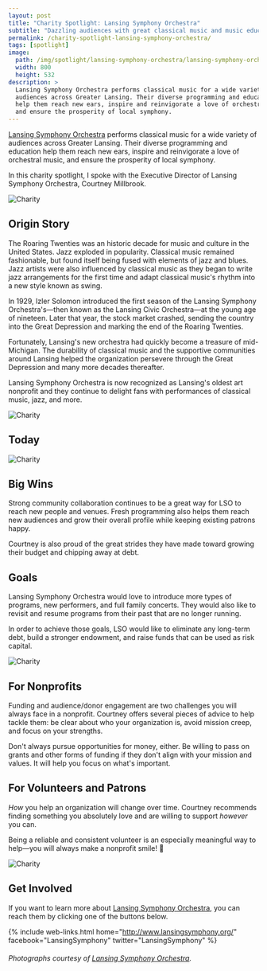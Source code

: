 ```yaml
---
layout: post
title: "Charity Spotlight: Lansing Symphony Orchestra"
subtitle: "Dazzling audiences with great classical music and music education."
permalink: /charity-spotlight-lansing-symphony-orchestra/
tags: [spotlight]
image:
  path: /img/spotlight/lansing-symphony-orchestra/lansing-symphony-orchestra-.jpg
  width: 800
  height: 532
description: >
  Lansing Symphony Orchestra performs classical music for a wide variety of
  audiences across Greater Lansing. Their diverse programming and education
  help them reach new ears, inspire and reinvigorate a love of orchestral music,
  and ensure the prosperity of local symphony.
---
```


[Lansing Symphony Orchestra][1] performs classical music for a wide variety of audiences across Greater Lansing. Their diverse programming and education help them reach new ears, inspire and reinvigorate a love of orchestral music, and ensure the prosperity of local symphony.

In this charity spotlight, I spoke with the Executive Director of Lansing Symphony Orchestra, Courtney Millbrook.

![][2]

## Origin Story

The Roaring Twenties was an historic decade for music and culture in the United States. Jazz exploded in popularity. Classical music remained fashionable, but found itself being fused with elements of jazz and blues. Jazz artists were also influenced by classical music as they began to write jazz arrangements for the first time and adapt classical music's rhythm into a new style known as swing.

In 1929, Izler Solomon introduced the first season of the Lansing Symphony Orchestra's&mdash;then known as the Lansing Civic Orchestra&mdash;at the young age of nineteen. Later that year, the stock market crashed, sending the country into the Great Depression and marking the end of the Roaring Twenties.

Fortunately, Lansing's new orchestra had quickly become a treasure of mid-Michigan. The durability of classical music and the supportive communities around Lansing helped the organization persevere through the Great Depression and many more decades thereafter.

Lansing Symphony Orchestra is now recognized as Lansing's oldest art nonprofit and they continue to delight fans with performances of classical music, jazz, and more.

![][3]

## Today



![][4]

## Big Wins

Strong community collaboration continues to be a great way for LSO to reach new people and venues. Fresh programming also helps them reach new audiences and grow their overall profile while keeping existing patrons happy.

Courtney is also proud of the great strides they have made toward growing their budget and chipping away at debt.

## Goals

Lansing Symphony Orchestra would love to introduce more types of programs, new performers, and full family concerts. They would also like to revisit and resume programs from their past that are no longer running.

In order to achieve those goals, LSO would like to eliminate any long-term debt, build a stronger endowment, and raise funds that can be used as risk capital.

![][5]

## For Nonprofits

Funding and audience/donor engagement are two challenges you will always face in a nonprofit. Courtney offers several pieces of advice to help tackle them: be clear about who your organization is, avoid mission creep, and focus on your strengths.

Don't always pursue opportunities for money, either. Be willing to pass on grants and other forms of funding if they don't align with your mission and values. It will help you focus on what's important.

## For Volunteers and Patrons

_How_ you help an organization will change over time. Courtney recommends finding something you absolutely love and are willing to support _however_ you can.

Being a reliable and consistent volunteer is an especially meaningful way to help&mdash;you will always make a nonprofit smile! 🙂

![][6]

## Get Involved

If you want to learn more about [Lansing Symphony Orchestra][1], you can reach them by clicking one of the buttons below.

{% include web-links.html home="http://www.lansingsymphony.org/" facebook="LansingSymphony" twitter="LansingSymphony" %}

###### Photographs courtesy of [Lansing Symphony Orchestra][1].



[1]: http://www.lansingsymphony.org/ "Lansing Symphony Orchestra Homepage"
[2]: /img/spotlight/lansing-symphony-orchestra/lansing-symphony-orchestra-.jpg "Charity"
[3]: /img/spotlight/lansing-symphony-orchestra/lansing-symphony-orchestra-.jpg "Charity"
[4]: /img/spotlight/lansing-symphony-orchestra/lansing-symphony-orchestra-.jpg "Charity"
[5]: /img/spotlight/lansing-symphony-orchestra/lansing-symphony-orchestra-.jpg "Charity"
[6]: /img/spotlight/lansing-symphony-orchestra/lansing-symphony-orchestra-.jpg "Charity"

